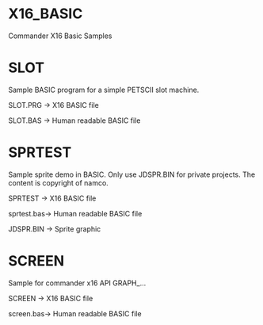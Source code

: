 # X16_BASIC
Commander X16 Basic Samples

SLOT
====
Sample BASIC program for a simple PETSCII slot machine.

SLOT.PRG  -> X16 BASIC file

SLOT.BAS  -> Human readable BASIC file

SPRTEST
=======
Sample sprite demo in BASIC. Only use JDSPR.BIN for private projects. The content is copyright of namco.

SPRTEST    -> X16 BASIC file

sprtest.bas-> Human readable BASIC file

JDSPR.BIN  -> Sprite graphic

SCREEN
=======
Sample for commander x16 API GRAPH_...

SCREEN    -> X16 BASIC file

screen.bas-> Human readable BASIC file



